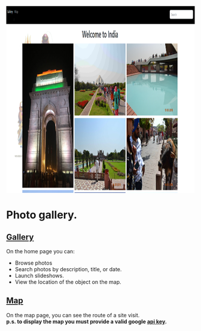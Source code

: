 <html lang="en">
<head>
</head>
<body>
<img src="./data/India.png" alt="India" height="500px">
    <h1>
        Photo gallery.
    </h1>
    <h2><a href="https://github.com/RiuminIa/PhotoGallery/blob/main/index.html#">Gallery</a></h2>
    <div>
        On the home page you can:
        <ul>
            <li>
                Browse photos
            </li>
            <li>
                Search photos by description, title, or date.
            </li>
            <li>
                Launch slideshows.
            </li>
            <li>
                View the location of the object on the map.
            </li>
        </ul>
    </div>
        <h2><a href="https://github.com/RiuminIa/PhotoGallery/blob/main/web_component/maps.html#">Map</a></h2>
    <div>
        On the map page, you can see the route of a site visit.<br>
        <b>p.s. to display the map you must provide a valid google <a href="https://github.com/RiuminIa/PhotoGallery/blob/main/index.html#L73">api key</a>.</b>
    </div>
</body>
</html>

